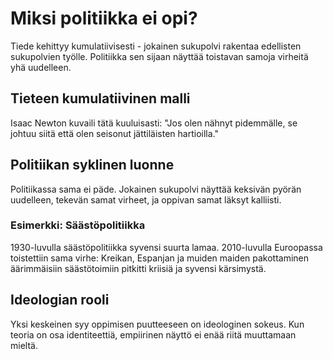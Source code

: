 # Miksi politiikka ei opi?

Tiede kehittyy kumulatiivisesti - jokainen sukupolvi rakentaa edellisten sukupolvien työlle. Politiikka sen sijaan näyttää toistavan samoja virheitä yhä uudelleen.

## Tieteen kumulatiivinen malli

Isaac Newton kuvaili tätä kuuluisasti: "Jos olen nähnyt pidemmälle, se johtuu siitä että olen seisonut jättiläisten hartioilla."

## Politiikan syklinen luonne

Politiikassa sama ei päde. Jokainen sukupolvi näyttää keksivän pyörän uudelleen, tekevän samat virheet, ja oppivan samat läksyt kalliisti.

### Esimerkki: Säästöpolitiikka

1930-luvulla säästöpolitiikka syvensi suurta lamaa. 2010-luvulla Euroopassa toistettiin sama virhe: Kreikan, Espanjan ja muiden maiden pakottaminen äärimmäisiin säästötoimiin pitkitti kriisiä ja syvensi kärsimystä.

## Ideologian rooli

Yksi keskeinen syy oppimisen puutteeseen on ideologinen sokeus. Kun teoria on osa identiteettiä, empiirinen näyttö ei enää riitä muuttamaan mieltä.
